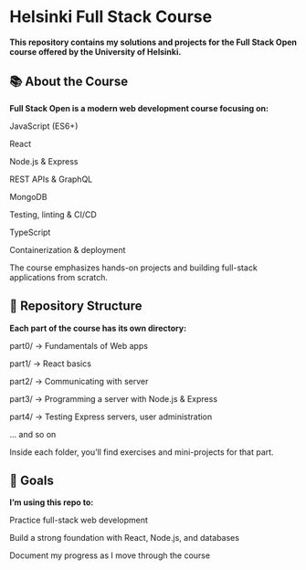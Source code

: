 # Helsinki Full Stack Course

**This repository contains my solutions and projects for the Full Stack Open
course offered by the University of Helsinki.**

## 📚 About the Course

**Full Stack Open is a modern web development course focusing on:**

JavaScript (ES6+)

React

Node.js & Express

REST APIs & GraphQL

MongoDB

Testing, linting & CI/CD

TypeScript

Containerization & deployment

The course emphasizes hands-on projects and building full-stack applications from scratch.

## 📂 Repository Structure

**Each part of the course has its own directory:**

part0/ → Fundamentals of Web apps

part1/ → React basics

part2/ → Communicating with server

part3/ → Programming a server with Node.js & Express

part4/ → Testing Express servers, user administration

... and so on

Inside each folder, you’ll find exercises and mini-projects for that part.

## 🚀 Goals

**I’m using this repo to:**

Practice full-stack web development

Build a strong foundation with React, Node.js, and databases

Document my progress as I move through the course
